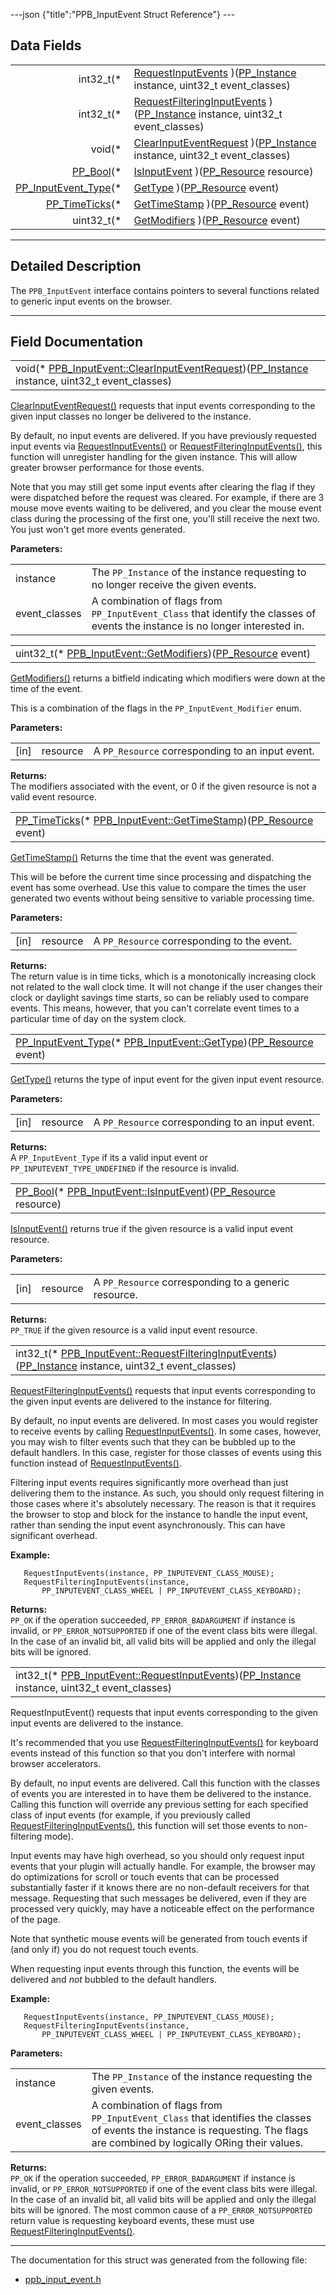 ---json {"title":"PPB_InputEvent Struct Reference"} ---

## Data Fields

<table><tbody><tr class="odd"><td style="text-align: right;">int32_t(* </td><td><a href="/docs/native-client/pepper_beta/c/struct_p_p_b___input_event__1__0#a369d79730ad84d0b8dee9127c114086e" class="el">RequestInputEvents</a> )(<a href="/docs/native-client/pepper_beta/c/group___typedefs#ga89b662403e6a687bb914b80114c0d19d" class="el">PP_Instance</a> instance, uint32_t event_classes)</td></tr><tr class="even"><td style="text-align: right;">int32_t(* </td><td><a href="/docs/native-client/pepper_beta/c/struct_p_p_b___input_event__1__0#a42dcc8edf80141680e919258f3066069" class="el">RequestFilteringInputEvents</a> )(<a href="/docs/native-client/pepper_beta/c/group___typedefs#ga89b662403e6a687bb914b80114c0d19d" class="el">PP_Instance</a> instance, uint32_t event_classes)</td></tr><tr class="odd"><td style="text-align: right;">void(* </td><td><a href="/docs/native-client/pepper_beta/c/struct_p_p_b___input_event__1__0#aec4b0db6ac3dca03f4d3a1c034f84a5a" class="el">ClearInputEventRequest</a> )(<a href="/docs/native-client/pepper_beta/c/group___typedefs#ga89b662403e6a687bb914b80114c0d19d" class="el">PP_Instance</a> instance, uint32_t event_classes)</td></tr><tr class="even"><td style="text-align: right;"><a href="/docs/native-client/pepper_beta/c/group___enums#ga4f272d99be14aacafe08dfd4ef830918" class="el">PP_Bool</a>(* </td><td><a href="/docs/native-client/pepper_beta/c/struct_p_p_b___input_event__1__0#a292409d067d969ee6357af350f6fb544" class="el">IsInputEvent</a> )(<a href="/docs/native-client/pepper_beta/c/group___typedefs#gafdc3895ee80f4750d0d95ae1b677e9b7" class="el">PP_Resource</a> resource)</td></tr><tr class="odd"><td style="text-align: right;"><a href="/docs/native-client/pepper_beta/c/group___enums#gaca7296cfec99fcb6646b7144d1d6a0c5" class="el">PP_InputEvent_Type</a>(* </td><td><a href="/docs/native-client/pepper_beta/c/struct_p_p_b___input_event__1__0#a1d83a144ef7cb784a34caabc81786538" class="el">GetType</a> )(<a href="/docs/native-client/pepper_beta/c/group___typedefs#gafdc3895ee80f4750d0d95ae1b677e9b7" class="el">PP_Resource</a> event)</td></tr><tr class="even"><td style="text-align: right;"><a href="/docs/native-client/pepper_beta/c/group___typedefs#ga71cb1042cdeb38d7881b121f3b09ce94" class="el">PP_TimeTicks</a>(* </td><td><a href="/docs/native-client/pepper_beta/c/struct_p_p_b___input_event__1__0#a9bf9a261e8161a3a6ec4093ba6f737b2" class="el">GetTimeStamp</a> )(<a href="/docs/native-client/pepper_beta/c/group___typedefs#gafdc3895ee80f4750d0d95ae1b677e9b7" class="el">PP_Resource</a> event)</td></tr><tr class="odd"><td style="text-align: right;">uint32_t(* </td><td><a href="/docs/native-client/pepper_beta/c/struct_p_p_b___input_event__1__0#a31311048765ee5af6dd3fb62ae014372" class="el">GetModifiers</a> )(<a href="/docs/native-client/pepper_beta/c/group___typedefs#gafdc3895ee80f4750d0d95ae1b677e9b7" class="el">PP_Resource</a> event)</td></tr></tbody></table>

---

<span id="details" class="anchor" style="margin: 0;"></span>

## Detailed Description

The `PPB_InputEvent` interface contains pointers to several functions related to generic input events on the browser.

---

## Field Documentation

<span id="aec4b0db6ac3dca03f4d3a1c034f84a5a" class="anchor" style="margin: 0;"></span>

<table><tbody><tr class="odd"><td>void(* <a href="/docs/native-client/pepper_beta/c/struct_p_p_b___input_event__1__0#aec4b0db6ac3dca03f4d3a1c034f84a5a" class="el">PPB_InputEvent::ClearInputEventRequest</a>)(<a href="/docs/native-client/pepper_beta/c/group___typedefs#ga89b662403e6a687bb914b80114c0d19d" class="el">PP_Instance</a> instance, uint32_t event_classes)</td></tr></tbody></table>

<a href="/docs/native-client/pepper_beta/c/struct_p_p_b___input_event__1__0#aec4b0db6ac3dca03f4d3a1c034f84a5a" class="el" title="ClearInputEventRequest() requests that input events corresponding to the given input classes no longe...">ClearInputEventRequest()</a> requests that input events corresponding to the given input classes no longer be delivered to the instance.

By default, no input events are delivered. If you have previously requested input events via <a href="/docs/native-client/pepper_beta/c/struct_p_p_b___input_event__1__0#a369d79730ad84d0b8dee9127c114086e" class="el" title="RequestInputEvent() requests that input events corresponding to the given input events are delivered ...">RequestInputEvents()</a> or <a href="/docs/native-client/pepper_beta/c/struct_p_p_b___input_event__1__0#a42dcc8edf80141680e919258f3066069" class="el" title="RequestFilteringInputEvents() requests that input events corresponding to the given input events are ...">RequestFilteringInputEvents()</a>, this function will unregister handling for the given instance. This will allow greater browser performance for those events.

Note that you may still get some input events after clearing the flag if they were dispatched before the request was cleared. For example, if there are 3 mouse move events waiting to be delivered, and you clear the mouse event class during the processing of the first one, you'll still receive the next two. You just won't get more events generated.

**Parameters:**

<table><tbody><tr class="odd"><td>instance</td><td>The <code>PP_Instance</code> of the instance requesting to no longer receive the given events.</td></tr><tr class="even"><td>event_classes</td><td>A combination of flags from <code>PP_InputEvent_Class</code> that identify the classes of events the instance is no longer interested in.</td></tr></tbody></table>

<span id="a31311048765ee5af6dd3fb62ae014372" class="anchor" style="margin: 0;"></span>

<table><tbody><tr class="odd"><td>uint32_t(* <a href="/docs/native-client/pepper_beta/c/struct_p_p_b___input_event__1__0#a31311048765ee5af6dd3fb62ae014372" class="el">PPB_InputEvent::GetModifiers</a>)(<a href="/docs/native-client/pepper_beta/c/group___typedefs#gafdc3895ee80f4750d0d95ae1b677e9b7" class="el">PP_Resource</a> event)</td></tr></tbody></table>

<a href="/docs/native-client/pepper_beta/c/struct_p_p_b___input_event__1__0#a31311048765ee5af6dd3fb62ae014372" class="el" title="GetModifiers() returns a bitfield indicating which modifiers were down at the time of the event...">GetModifiers()</a> returns a bitfield indicating which modifiers were down at the time of the event.

This is a combination of the flags in the `PP_InputEvent_Modifier` enum.

**Parameters:**

<table><tbody><tr class="odd"><td>[in]</td><td>resource</td><td>A <code>PP_Resource</code> corresponding to an input event.</td></tr></tbody></table>

<!-- -->

**Returns:**  
The modifiers associated with the event, or 0 if the given resource is not a valid event resource.

<span id="a9bf9a261e8161a3a6ec4093ba6f737b2" class="anchor" style="margin: 0;"></span>

<table><tbody><tr class="odd"><td><a href="/docs/native-client/pepper_beta/c/group___typedefs#ga71cb1042cdeb38d7881b121f3b09ce94" class="el">PP_TimeTicks</a>(* <a href="/docs/native-client/pepper_beta/c/struct_p_p_b___input_event__1__0#a9bf9a261e8161a3a6ec4093ba6f737b2" class="el">PPB_InputEvent::GetTimeStamp</a>)(<a href="/docs/native-client/pepper_beta/c/group___typedefs#gafdc3895ee80f4750d0d95ae1b677e9b7" class="el">PP_Resource</a> event)</td></tr></tbody></table>

<a href="/docs/native-client/pepper_beta/c/struct_p_p_b___input_event__1__0#a9bf9a261e8161a3a6ec4093ba6f737b2" class="el" title="GetTimeStamp() Returns the time that the event was generated.">GetTimeStamp()</a> Returns the time that the event was generated.

This will be before the current time since processing and dispatching the event has some overhead. Use this value to compare the times the user generated two events without being sensitive to variable processing time.

**Parameters:**

<table><tbody><tr class="odd"><td>[in]</td><td>resource</td><td>A <code>PP_Resource</code> corresponding to the event.</td></tr></tbody></table>

<!-- -->

**Returns:**  
The return value is in time ticks, which is a monotonically increasing clock not related to the wall clock time. It will not change if the user changes their clock or daylight savings time starts, so can be reliably used to compare events. This means, however, that you can't correlate event times to a particular time of day on the system clock.

<span id="a1d83a144ef7cb784a34caabc81786538" class="anchor" style="margin: 0;"></span>

<table><tbody><tr class="odd"><td><a href="/docs/native-client/pepper_beta/c/group___enums#gaca7296cfec99fcb6646b7144d1d6a0c5" class="el">PP_InputEvent_Type</a>(* <a href="/docs/native-client/pepper_beta/c/struct_p_p_b___input_event__1__0#a1d83a144ef7cb784a34caabc81786538" class="el">PPB_InputEvent::GetType</a>)(<a href="/docs/native-client/pepper_beta/c/group___typedefs#gafdc3895ee80f4750d0d95ae1b677e9b7" class="el">PP_Resource</a> event)</td></tr></tbody></table>

<a href="/docs/native-client/pepper_beta/c/struct_p_p_b___input_event__1__0#a1d83a144ef7cb784a34caabc81786538" class="el" title="GetType() returns the type of input event for the given input event resource.">GetType()</a> returns the type of input event for the given input event resource.

**Parameters:**

<table><tbody><tr class="odd"><td>[in]</td><td>resource</td><td>A <code>PP_Resource</code> corresponding to an input event.</td></tr></tbody></table>

<!-- -->

**Returns:**  
A `PP_InputEvent_Type` if its a valid input event or `PP_INPUTEVENT_TYPE_UNDEFINED` if the resource is invalid.

<span id="a292409d067d969ee6357af350f6fb544" class="anchor" style="margin: 0;"></span>

<table><tbody><tr class="odd"><td><a href="/docs/native-client/pepper_beta/c/group___enums#ga4f272d99be14aacafe08dfd4ef830918" class="el">PP_Bool</a>(* <a href="/docs/native-client/pepper_beta/c/struct_p_p_b___input_event__1__0#a292409d067d969ee6357af350f6fb544" class="el">PPB_InputEvent::IsInputEvent</a>)(<a href="/docs/native-client/pepper_beta/c/group___typedefs#gafdc3895ee80f4750d0d95ae1b677e9b7" class="el">PP_Resource</a> resource)</td></tr></tbody></table>

<a href="/docs/native-client/pepper_beta/c/struct_p_p_b___input_event__1__0#a292409d067d969ee6357af350f6fb544" class="el" title="IsInputEvent() returns true if the given resource is a valid input event resource.">IsInputEvent()</a> returns true if the given resource is a valid input event resource.

**Parameters:**

<table><tbody><tr class="odd"><td>[in]</td><td>resource</td><td>A <code>PP_Resource</code> corresponding to a generic resource.</td></tr></tbody></table>

<!-- -->

**Returns:**  
`PP_TRUE` if the given resource is a valid input event resource.

<span id="a42dcc8edf80141680e919258f3066069" class="anchor" style="margin: 0;"></span>

<table><tbody><tr class="odd"><td>int32_t(* <a href="/docs/native-client/pepper_beta/c/struct_p_p_b___input_event__1__0#a42dcc8edf80141680e919258f3066069" class="el">PPB_InputEvent::RequestFilteringInputEvents</a>)(<a href="/docs/native-client/pepper_beta/c/group___typedefs#ga89b662403e6a687bb914b80114c0d19d" class="el">PP_Instance</a> instance, uint32_t event_classes)</td></tr></tbody></table>

<a href="/docs/native-client/pepper_beta/c/struct_p_p_b___input_event__1__0#a42dcc8edf80141680e919258f3066069" class="el" title="RequestFilteringInputEvents() requests that input events corresponding to the given input events are ...">RequestFilteringInputEvents()</a> requests that input events corresponding to the given input events are delivered to the instance for filtering.

By default, no input events are delivered. In most cases you would register to receive events by calling <a href="/docs/native-client/pepper_beta/c/struct_p_p_b___input_event__1__0#a369d79730ad84d0b8dee9127c114086e" class="el" title="RequestInputEvent() requests that input events corresponding to the given input events are delivered ...">RequestInputEvents()</a>. In some cases, however, you may wish to filter events such that they can be bubbled up to the default handlers. In this case, register for those classes of events using this function instead of <a href="/docs/native-client/pepper_beta/c/struct_p_p_b___input_event__1__0#a369d79730ad84d0b8dee9127c114086e" class="el" title="RequestInputEvent() requests that input events corresponding to the given input events are delivered ...">RequestInputEvents()</a>.

Filtering input events requires significantly more overhead than just delivering them to the instance. As such, you should only request filtering in those cases where it's absolutely necessary. The reason is that it requires the browser to stop and block for the instance to handle the input event, rather than sending the input event asynchronously. This can have significant overhead.

**Example:**

       RequestInputEvents(instance, PP_INPUTEVENT_CLASS_MOUSE);
       RequestFilteringInputEvents(instance,
           PP_INPUTEVENT_CLASS_WHEEL | PP_INPUTEVENT_CLASS_KEYBOARD);

**Returns:**  
`PP_OK` if the operation succeeded, `PP_ERROR_BADARGUMENT` if instance is invalid, or `PP_ERROR_NOTSUPPORTED` if one of the event class bits were illegal. In the case of an invalid bit, all valid bits will be applied and only the illegal bits will be ignored.

<span id="a369d79730ad84d0b8dee9127c114086e" class="anchor" style="margin: 0;"></span>

<table><tbody><tr class="odd"><td>int32_t(* <a href="/docs/native-client/pepper_beta/c/struct_p_p_b___input_event__1__0#a369d79730ad84d0b8dee9127c114086e" class="el">PPB_InputEvent::RequestInputEvents</a>)(<a href="/docs/native-client/pepper_beta/c/group___typedefs#ga89b662403e6a687bb914b80114c0d19d" class="el">PP_Instance</a> instance, uint32_t event_classes)</td></tr></tbody></table>

RequestInputEvent() requests that input events corresponding to the given input events are delivered to the instance.

It's recommended that you use <a href="/docs/native-client/pepper_beta/c/struct_p_p_b___input_event__1__0#a42dcc8edf80141680e919258f3066069" class="el" title="RequestFilteringInputEvents() requests that input events corresponding to the given input events are ...">RequestFilteringInputEvents()</a> for keyboard events instead of this function so that you don't interfere with normal browser accelerators.

By default, no input events are delivered. Call this function with the classes of events you are interested in to have them be delivered to the instance. Calling this function will override any previous setting for each specified class of input events (for example, if you previously called <a href="/docs/native-client/pepper_beta/c/struct_p_p_b___input_event__1__0#a42dcc8edf80141680e919258f3066069" class="el" title="RequestFilteringInputEvents() requests that input events corresponding to the given input events are ...">RequestFilteringInputEvents()</a>, this function will set those events to non-filtering mode).

Input events may have high overhead, so you should only request input events that your plugin will actually handle. For example, the browser may do optimizations for scroll or touch events that can be processed substantially faster if it knows there are no non-default receivers for that message. Requesting that such messages be delivered, even if they are processed very quickly, may have a noticeable effect on the performance of the page.

Note that synthetic mouse events will be generated from touch events if (and only if) you do not request touch events.

When requesting input events through this function, the events will be delivered and _not_ bubbled to the default handlers.

**Example:**

       RequestInputEvents(instance, PP_INPUTEVENT_CLASS_MOUSE);
       RequestFilteringInputEvents(instance,
           PP_INPUTEVENT_CLASS_WHEEL | PP_INPUTEVENT_CLASS_KEYBOARD);

**Parameters:**

<table><tbody><tr class="odd"><td>instance</td><td>The <code>PP_Instance</code> of the instance requesting the given events.</td></tr><tr class="even"><td>event_classes</td><td>A combination of flags from <code>PP_InputEvent_Class</code> that identifies the classes of events the instance is requesting. The flags are combined by logically ORing their values.</td></tr></tbody></table>

<!-- -->

**Returns:**  
`PP_OK` if the operation succeeded, `PP_ERROR_BADARGUMENT` if instance is invalid, or `PP_ERROR_NOTSUPPORTED` if one of the event class bits were illegal. In the case of an invalid bit, all valid bits will be applied and only the illegal bits will be ignored. The most common cause of a `PP_ERROR_NOTSUPPORTED` return value is requesting keyboard events, these must use <a href="/docs/native-client/pepper_beta/c/struct_p_p_b___input_event__1__0#a42dcc8edf80141680e919258f3066069" class="el" title="RequestFilteringInputEvents() requests that input events corresponding to the given input events are ...">RequestFilteringInputEvents()</a>.

---

The documentation for this struct was generated from the following file:

- <a href="/docs/native-client/pepper_beta/c/ppb__input__event_8h/" class="el">ppb_input_event.h</a>
